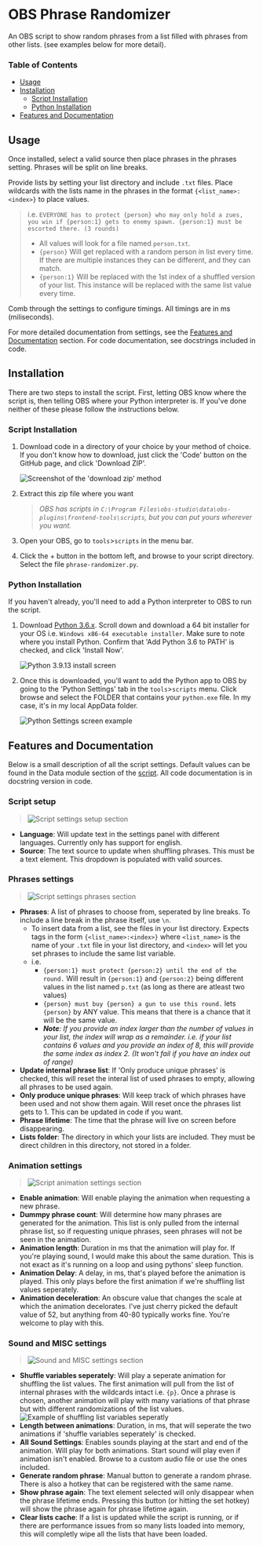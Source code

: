 # OBS Phrase Randomizer

An OBS script to show random phrases from a list filled with phrases from other lists. (see examples below for more detail).

### Table of Contents

- [Usage](#usage)
- [Installation](#installation)
	- [Script Installation](#script-installation)
	- [Python Installation](#python-installation)
- [Features and Documentation](#features-and-documentation)

## Usage

Once installed, select a valid source then place phrases in the phrases setting. Phrases will be split on line breaks.

Provide lists by setting your list directory and include `.txt` files. Place wildcards with the lists name in the phrases in the format `{<list_name>:<index>}` to place values.

> i.e. `EVERYONE has to protect {person} who may only hold a zues, you win if {person:1} gets to enemy spawn. {person:1} must be escorted there. (3 rounds)`
>
> - All values will look for a file named `person.txt`.
> - `{person}` Will get replaced with a random person in list every time. If there are multiple instances they can be different, and they can match.
> - `{person:1}` Will be replaced with the 1st index of a shuffled version of your list. This instance will be replaced with the same list value every time.

Comb through the settings to configure timings. All timings are in ms (miliseconds).

For more detailed documentation from settings, see the [Features and Documentation](#features-and-documentation) section. For code documentation, see docstrings included in code.
## Installation

There are two steps to install the script. First, letting OBS know where the script is, then telling OBS where your Python interpreter is. If you've done neither of these please follow the instructions below.

### Script Installation

1. Download code in a directory of your choice by your method of choice. If you don't know how to download, just click the 'Code' button on the GitHub page, and click 'Download ZIP'.

	![Screenshot of the 'download zip' method](docs/download_zip_screenshot.png)

2. Extract this zip file where you want

	> *OBS has scripts in `C:\Program Files\obs-studio\data\obs-plugins\frontend-tools\scripts`, but you can put yours wherever you want.*

3. Open your OBS, go to `tools`>`scripts` in the menu bar.

4. Click the + button in the bottom left, and browse to your script directory. Select the file `phrase-randomizer.py`.

### Python Installation

If you haven't already, you'll need to add a Python interpreter to OBS to run the script.

1. Download [Python 3.6.x](https://www.python.org/downloads/release/python-368/). Scroll down and download a 64 bit installer for your OS i.e. `Windows x86-64 executable installer`. Make sure to note where you install Python. Confirm that 'Add Python 3.6 to PATH' is checked, and click 'Install Now'.

	![Python 3.9.13 install screen](docs/pythonInstall.png)

2. Once this is downloaded, you'll want to add the Python app to OBS by going to the 'Python Settings' tab in the `tools`>`scripts` menu. Click browse and select the FOLDER that contains your `python.exe` file. In my case, it's in my local AppData folder.

	![Python Settings screen example](docs/pythonSettings.png)


## Features and Documentation

Below is a small description of all the script settings. Default values can be found in the Data module section of the [script](phrase-randomizer.py). All code documentation is in docstring version in code.


### Script setup

> ![Script settings setup section](docs/section_setup.png)

 - __Language__: Will update text in the settings panel with different languages. Currently only has support for english.
 - __Source__: The text source to update when shuffling phrases. This must be a text element. This dropdown is populated with valid sources.

### Phrases settings

> ![Script settings phrases section](docs/section_phrases.png)

- __Phrases__: A list of phrases to choose from, seperated by line breaks. To include a line break in the phrase itself, use `\n`.
	- To insert data from a list, see the files in your list directory. Expects tags in the form `{<list_name>:<index>}` where `<list_name>` is the name of your `.txt` file in your list directory, and `<index>` will let you set phrases to include the same list variable.
	- i.e.
		- `{person:1} must protect {person:2} until the end of the round.` Will result in `{person:1}` and `{person:2}` being different values in the list named `p.txt` (as long as there are atleast two values)
		- `{person} must buy {person} a gun to use this round.` lets `{person}` by ANY value. This means that there is a chance that it will be the same value.
		- *__Note__: If you provide an index larger than the number of values in your list, the index will wrap as a remainder. i.e. if your list contains 6 values and you provide an index of 8, this will provide the same index as index 2. (It won't fail if you have an index out of range)*
- __Update internal phrase list__: If 'Only produce unique phrases' is checked, this will reset the interal list of used phrases to empty, allowing all phrases to be used again.
- __Only produce unique phrases__: Will keep track of which phrases have been used and not show them again. Will reset once the phrases list gets to 1. This can be updated in code if you want.
- __Phrase lifetime__: The time that the phrase will live on screen before disappearing.
- __Lists folder__: The directory in which your lists are included. They must be direct children in this directory, not stored in a folder.

### Animation settings

> ![Script animation settings section](docs/section_animation.png)

- __Enable animation__: Will enable playing the animation when requesting a new phrase.
- __Dummpy phrase count__: Will determine how many phrases are generated for the animation. This list is only pulled from the internal phrase list, so if requesting unique phrases, seen phrases will not be seen in the animation.
- __Animation length__: Duration in ms that the animation will play for. If you're playing sound, I would make this about the same duration. This is not exact as it's running on a loop and using pythons' sleep function.
- __Animation Delay__: A delay, in ms, that's played before the animation is played. This only plays before the first animation if we're shuffling list values seperately.
- __Animation deceleration__: An obscure value that changes the scale at which the animation decelorates. I've just cherry picked the default value of 52, but anything from 40-80 typically works fine. You're welcome to play with this.

### Sound and MISC settings

> ![Sound and MISC settings section](docs/section_sound_and_misc.png)

- __Shuffle variables seperately__: Will play a seperate animation for shuffling the list values. The first animation will pull from the list of internal phrases with the wildcards intact i.e. `{p}`. Once a phrase is chosen, another animation will play with many variations of that phrase but with different randomizations of the list values.
	![Example of shuffling list variables seperatly](docs/seperate_variables_example.gif)
- __Length between animations__: Duration, in ms, that will seperate the two animations if 'shuffle variables seperately' is checked.
- __All Sound Settings__: Enables sounds playing at the start and end of the animation. Will play for both animations. Start sound will play even if animation isn't enabled. Browse to a custom audio file or use the ones included.
- __Generate random phrase__: Manual button to generate a random phrase. There is also a hotkey that can be registered with the same name.
- __Show phrase again__: The text element selected will only disappear when the phrase lifetime ends. Pressing this button (or hitting the set hotkey) will show the phrase again for phrase lifetime again.
- __Clear lists cache__: If a list is updated while the script is running, or if there are performance issues from so many lists loaded into memory, this will completly wipe all the lists that have been loaded.